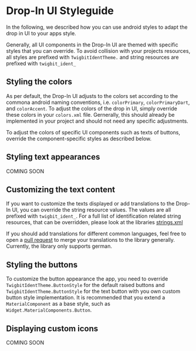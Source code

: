 # Drop-In UI Styleguide

In the following, we described how you can use android styles to adapt the drop in UI to your apps style. 

Generally, all UI components in the Drop-In UI are themed with specific styles that you can override. 
To avoid collision with your projects resources, all styles are prefixed with `TwigbitIdentTheme.` and string resources are prefixed with `twigbit_ident_`

## Styling the colors 

As per default, the Drop-In UI adjusts to the colors set according to the commona android naming conventions, i.e. `colorPrimary`, `colorPrimaryDart`, and `colorAccent`. 
To adjust the colors of the drop in UI, simply override these colors in your `colors.xml` file.
Gernerally, this should already be implemented in your project and should not need any specific adjustments. 
 
To adjust the colors of specific UI components such as texts of buttons, override the component-specific styles as described below. 

## Styling text appearances

COMING SOON

## Customizing the text content

If you want to customize the texts displayed or add translations to the Drop-In UI, you can override the string resource values.
The values are all prefixed with `twigbit_ident_`. 
For a full list of identification related string resources, that can be overridden, please look at the libraries [strings.xml](../identsdk/src/main/res/values/strings.xml)

If you should add translations for different common languages, feel free to open a [pull request](https://github.com/twigbit/ident-sdk/pulls) to merge your translations to the library generally. Currently, the library only supports german.
## Styling the buttons 

To customize the button appearance the app, you need to override `TwigbitIdentTheme.ButtonStyle` for the default raised buttons and `TwigbitIdentTheme.ButtonStyle` for the text button with you own custom button style implementation. 
It is recommended that you extend a `MaterialComponent` as a base style, such as `Widget.MaterialComponents.Button`. 

##  Displaying custom icons

COMING SOON

